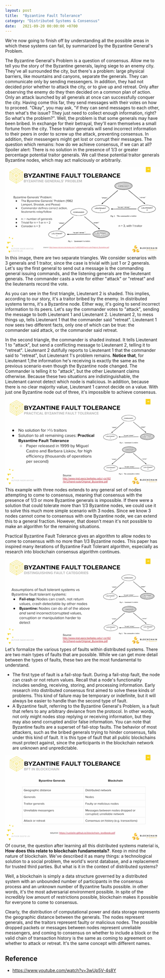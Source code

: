```yaml
---
layout: post
title:  "Byzantine Fault Tolerance"
category: "Distributed Systems & Consensus"
date:   2021-09-20 00:00:00 +0700
---
```


We're now going to finish off by understanding all the possible areas in which these systems can fail, by summarized by the Byzantine General's Problem.

The Byzantine General's Problem is a question of consensus. Allow me to tell you the story of the Byzantine generals, laying siege to an enemy city. They've all surrounded the city, but there's a problem: large physical barriers, like mountains and canyons, separate the generals. They can communicate only by sending messengers. In addition, they had not decided prior whether to attack the city, or to give up and retreat. Only after observing the enemy do they then decided on a common plan of action. Only an attack launched by all generals at once can successfully conquer the city. Having come this far, they send messages with their votes on how to proceed. "Okay", you may ask, "if they can send messages to each other, then what's the issue? They just need to collect enough information, right? So what's the problem?". Well, the problem is that some generals may have been bribed. In exchange for their betrayal, they'll earn themselves a small fortune from the city. These traitor generals will send incorrect information to their peers in order to screw up the attack, preventing consensus. In addition, their messengers might get lost or corrupt their messages. The question which remains: how do we achieve consensus, if we can at all? Spoiler alert: There is no solution in the presence of 1/3 or greater percentage potential traitor generals. We call these potential traitor generals Byzantine nodes, which may act maliciously or arbitrarily.  

![shot_211015_150453](../../assets/img/distributed-systems-and-consensus/shot_211024_112805.png)
In this image, there are two separate triangles. We consider scenarios with 3 generals and 1 traitor, since the case is trivial with just 1 or 2 generals. Let's say the first general to send out a message is the commanding general issuing commands, and the listening generals are the lieutenant generals. The commander casts a vote for either "attack" or "retreat" and the lieutenants record the vote.

As you can see in the first triangle, Lieutenant 2 is shaded. This implies, according to our story, it's a traitor bribed by the enemy. In distributed systems terms, it's a Byzantine node. Either way, it's going to send incorrect information to its peers. Let's say the commander votes to "attack", sending the message to both Lieutenant 1 and Lieutenant 2. Lieutenant 2, to mess things up, tells Lieutenant 1 that the commander said "retreat". Lieutenant 1 now sees two different facts, only one of which can be true: the commander said attack, or the commander said retreat.

In the second triangle, the commander is shaded instead. It tells Lieutenant 1 to "attack", but send a conflicting message to Lieutenant 2, telling it to "retreat". Lieutenant 2 dutifully reports to Lieutenant 1 that the commander said to "retreat", but Lieutenant 1's problem remains. **Notice that**, for Lieutenant 1,the information he's receiving is exactly the same as the previous scenario even though the Byzantine node changed. The Commander is telling it to "attack", but the other Lieutenant claims otherwise. Because these two situations are indistinguishable, the Lieutenant cannot detect which node is malicious. In addition, because there is no clear majority value, Lieutenant 1 cannot decide on a value. With just one Byzantine node out of three, it's impossible to achieve consensus. 

![shot_211015_150453](../../assets/img/distributed-systems-and-consensus/shot_211024_182205.png)
This example with three nodes extends to any general set of nodes attempting to come to consensus, meaning that consensus with the presence of 1/3 or more Byzantine generals is impossible. If there were a solution that could tolerate more than 1/3 Byzantine nodes, we could use it to solve this much more simple scenario with 3 nodes. Since we know 3 nodes cannot come to consensus with one Byzantine node, we can extend this to a general fraction. However, that doesn't mean it's not possible to make an algorithm for the remaining situations.

Practical Byzantine Fault Tolerance gives an algorithm to allow nodes to come to consensus with no more than 1/3 Byzantine nodes. This paper has inspired many iterations of Byzantine Fault Tolerant algorithm, especially as research into blockchain consensus algorithm continues.

![shot_211024_223030](../../assets/img/distributed-systems-and-consensus/shot_211024_223030.png)
Let's formalize the various types of faults within distributed systems. There are two main types of faults that are possible. While we can get more detail between the types of faults, these two are the most fundamental to understand.
- The first type of fault is a fail-stop fault. During a fail-stop fault, the node can crash or not return values. Recall that a node's functionality includes sending, receiving, storing, and processing information. Early research into distributed consensus first aimed to solve these kinds of problems. This kind of failure may be temporary or indefinite, but it will always be easier to handle than the second type of fault. 
- A Byzantine fault, referring to the Byzantine General's Problem, is a fault that refers to any arbitrary deviance from the protocol. In other words, not only might nodes stop replying or receiving information, but they may also send corrupted and/or false information. You can note that Byzantine faults are a superset of fail-stop faults. The behavior of most attackers, such as the bribed generals trying to hinder consensus, falls under this kind of fault. It is this type of fault that all public blockchains must protect against, since the participants in the blockchain network are unknown and unpredictable.


![shot_211025_002833](../../assets/img/distributed-systems-and-consensus/shot_211025_002833.png)
Of course, the question after learning all this distributed systems material is, **How does this relate to blockchain fundamentals?**. Keep in mind the nature of blockchain. We've described it as many things: a technological solution to a social problem, the world's worst database, and a replacement for trusted third parties. But what is it in the context of distributed systems?

Well, a blockchain is simply a data structure governed by a distributed system with an unbounded number of participants in the consensus process and an unknown number of Byzantine faults possible. in other words, it's the most adversarial environment possible. In spite of the incredibly low amount of restrictions possible, blockchain makes it possible for everyone to come to consensus.

Clearly, the distribution of computational power and data storage represents the geographic distance between the generals. The nodes represent generals, and the traitors represent faulty or malicious nodes. The possible dropped packets or messages between nodes represent unreliable messengers, and coming to consensus on whether to include a block or the valid chain of transaction history is the same as coming to agreement on whether to attack or retreat. It's the same concept with different names.

## Reference
- https://www.youtube.com/watch?v=3wUp5V-4s8Y
